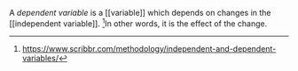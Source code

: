 A *dependent variable* is a [[variable]] which depends on changes in the [[independent variable]]. [^1]In other words, it is the effect of the change. 

[^1]: https://www.scribbr.com/methodology/independent-and-dependent-variables/